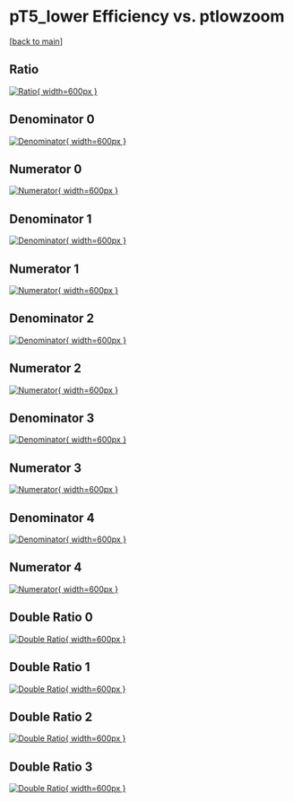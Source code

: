# pT5_lower Efficiency vs. ptlowzoom

[[back to main](./)]



## Ratio

[![Ratio](../mtv/var/pT5_lower_xtr_0_1_eff_ptlowzoom.png){ width=600px }](../mtv/var/pT5_lower_xtr_0_1_eff_ptlowzoom.pdf)

## Denominator 0

[![Denominator](../mtv/den/pT5_lower_xtr_0_1_eff_ptlowzoom_den0.png){ width=600px }](../mtv/den/pT5_lower_xtr_0_1_eff_ptlowzoom_den0.pdf)

## Numerator 0

[![Numerator](../mtv/num/pT5_lower_xtr_0_1_eff_ptlowzoom_num0.png){ width=600px }](../mtv/num/pT5_lower_xtr_0_1_eff_ptlowzoom_num0.pdf)

## Denominator 1

[![Denominator](../mtv/den/pT5_lower_xtr_0_1_eff_ptlowzoom_den1.png){ width=600px }](../mtv/den/pT5_lower_xtr_0_1_eff_ptlowzoom_den1.pdf)

## Numerator 1

[![Numerator](../mtv/num/pT5_lower_xtr_0_1_eff_ptlowzoom_num1.png){ width=600px }](../mtv/num/pT5_lower_xtr_0_1_eff_ptlowzoom_num1.pdf)

## Denominator 2

[![Denominator](../mtv/den/pT5_lower_xtr_0_1_eff_ptlowzoom_den2.png){ width=600px }](../mtv/den/pT5_lower_xtr_0_1_eff_ptlowzoom_den2.pdf)

## Numerator 2

[![Numerator](../mtv/num/pT5_lower_xtr_0_1_eff_ptlowzoom_num2.png){ width=600px }](../mtv/num/pT5_lower_xtr_0_1_eff_ptlowzoom_num2.pdf)

## Denominator 3

[![Denominator](../mtv/den/pT5_lower_xtr_0_1_eff_ptlowzoom_den3.png){ width=600px }](../mtv/den/pT5_lower_xtr_0_1_eff_ptlowzoom_den3.pdf)

## Numerator 3

[![Numerator](../mtv/num/pT5_lower_xtr_0_1_eff_ptlowzoom_num3.png){ width=600px }](../mtv/num/pT5_lower_xtr_0_1_eff_ptlowzoom_num3.pdf)

## Denominator 4

[![Denominator](../mtv/den/pT5_lower_xtr_0_1_eff_ptlowzoom_den4.png){ width=600px }](../mtv/den/pT5_lower_xtr_0_1_eff_ptlowzoom_den4.pdf)

## Numerator 4

[![Numerator](../mtv/num/pT5_lower_xtr_0_1_eff_ptlowzoom_num4.png){ width=600px }](../mtv/num/pT5_lower_xtr_0_1_eff_ptlowzoom_num4.pdf)

## Double Ratio 0

[![Double Ratio](../mtv/ratio/pT5_lower_xtr_0_1_eff_ptlowzoom_ratio0.png){ width=600px }](../mtv/ratio/pT5_lower_xtr_0_1_eff_ptlowzoom_ratio0.pdf)

## Double Ratio 1

[![Double Ratio](../mtv/ratio/pT5_lower_xtr_0_1_eff_ptlowzoom_ratio1.png){ width=600px }](../mtv/ratio/pT5_lower_xtr_0_1_eff_ptlowzoom_ratio1.pdf)

## Double Ratio 2

[![Double Ratio](../mtv/ratio/pT5_lower_xtr_0_1_eff_ptlowzoom_ratio2.png){ width=600px }](../mtv/ratio/pT5_lower_xtr_0_1_eff_ptlowzoom_ratio2.pdf)

## Double Ratio 3

[![Double Ratio](../mtv/ratio/pT5_lower_xtr_0_1_eff_ptlowzoom_ratio3.png){ width=600px }](../mtv/ratio/pT5_lower_xtr_0_1_eff_ptlowzoom_ratio3.pdf)

